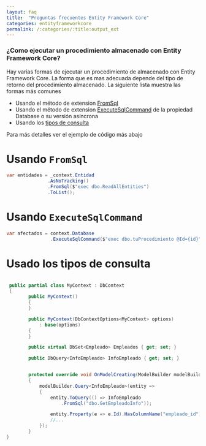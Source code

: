 ```yaml
---
layout: faq
title:  "Preguntas frecuentes Entity Framework Core"
categories: entityframeworkcore
permalink: /:categories/:title:output_ext
---
```


<div itemscope itemprop="mainEntity" itemtype="https://schema.org/Question">
    <h3 itemprop="name">¿Como ejecutar un procedimiento almacenado con Entity Framework Core?</h3>
    <div itemscope itemprop="acceptedAnswer" itemtype="https://schema.org/Answer">
        <div itemprop="text">
            <p>Hay varias formas de ejecutar un procedimiento de almacenado con Entity Framework Core. La forma que es mas adecuada depende del tipo de retorno del procedimiento almacenado. La siguiente lista muestra las formas más comunes</p>
            <ul>
                <li>Usando el método de extension <a href="https://docs.microsoft.com/en-us/dotnet/api/microsoft.entityframeworkcore.relationalqueryableextensions.fromsql?f1url=https%3A%2F%2Fmsdn.microsoft.com%2Fquery%2Fdev16.query%3FappId%3DDev16IDEF1%26l%3DEN-US%26k%3Dk(Microsoft.EntityFrameworkCore.RelationalQueryableExtensions.FromSql%60%601);k(SolutionItemsProject);k(TargetFrameworkMoniker-.NETFramework,Version%3Dv4.7.2);k(DevLang-csharp)%26rd%3Dtrue&view=efcore-2.1">FromSql</a></li>
                <li>Usando el método de extension <a href="https://docs.microsoft.com/en-us/dotnet/api/microsoft.entityframeworkcore.relationaldatabasefacadeextensions.executesqlcommand?f1url=https%3A%2F%2Fmsdn.microsoft.com%2Fquery%2Fdev16.query%3FappId%3DDev16IDEF1%26l%3DEN-US%26k%3Dk(Microsoft.EntityFrameworkCore.RelationalDatabaseFacadeExtensions.ExecuteSqlCommand);k(SolutionItemsProject);k(DevLang-csharp)%26rd%3Dtrue&view=efcore-2.1">ExecuteSqlCommand</a> de la propiedad Database o su versión asíncrona</li>
                <li>Usando los <a href="https://docs.microsoft.com/en-us/ef/core/modeling/query-types">tipos de consulta</a></li>
            </ul>
            <p>Para más detalles ver el ejemplo de código más abajo</p>
        </div>
    </div>
</div>

# Usando `FromSql`

```cs
var entidades = _context.Entidad
               .AsNoTracking()
               .FromSql($"exec dbo.ReadAllEntities")
               .ToList();
```

# Usando `ExecuteSqlCommand`

```cs
var afectados = context.Database
                .ExecuteSqlCommand($"exec dbo.tuProcedimiento @Id={id}");
```

# Usado los tipos de consulta

```cs

 public partial class MyContext : DbContext
 {
        public MyContext()
        {
        }

        public MyContext(DbContextOptions<MyContext> options)
            : base(options)
        {
        }

        public virtual DbSet<Empleado> Empleados { get; set; }

        public DbQuery<InfoEmpleado> InfoEmpleado { get; set; }


        protected override void OnModelCreating(ModelBuilder modelBuilder)
        {
            modelBuilder.Query<InfoEmpleado>(entity =>
            {
                entity.ToQuery(() => InfoEmpleado
                    .FromSql("dbo.GetEmpleadoInfo"));

                entity.Property(e => e.Id).HasColumnName("empleado_id");
                //...
            });
        }
}
```
